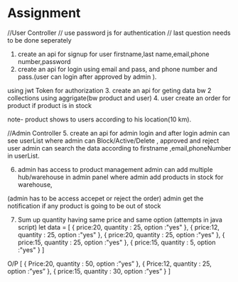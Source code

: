 # Assignment
//User Controller
// use password js for authentication
// last question needs to be done seperately
1. create an api for signup for user
firstname,last name,email,phone number,password
2. create an api for login using email and pass, and phone number and pass.(user can login after approved by admin ).


using jwt Token for authorization
3. create an api for geting data bw 2 collections using aggrigate(bw product and user)
4. user create an order for product if product is in stock


note- product shows to users according to his location(10 km).

//Admin Controller
5. create an api for admin login and after login admin can see userList where admin can Block/Active/Delete , approved and reject user
admin can search the data according to firstname ,email,phoneNumber in userList.

6. admin has access to product management
admin can add multiple hub/warehouse
 in admin panel where admin add products in stock for warehouse,

(admin has to be access accepet or reject the order)
admin get the notification if any product is going to be out of stock

7. Sum up quantity having same price and same option (attempts in java script)
let data = [
  {
    price:20,
    quantity : 25,
 option :"yes"
  },
  {
    price:12,
    quantity : 25,
 option :"yes"
  },
  {
    price:20,
    quantity : 25,
    option :"yes"
  },
  {
    price:15,
    quantity : 25,
    option :"yes"
  },
  {
    price:15,
    quantity : 5,
    option :"yes"
  }
]

O/P
[
{
  Price:20,
    quantity : 50,
    option :”yes”
},
{
  Price:12,
    quantity : 25,
    option :”yes”
},
{
  price:15,
    quantity : 30,
    option :”yes”
}
]